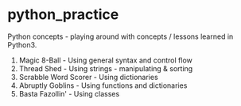 # python_practice
Python concepts - playing around with concepts / lessons learned in Python3.

1. Magic 8-Ball - Using general syntax and control flow
2. Thread Shed - Using strings - manipulating & sorting
3. Scrabble Word Scorer - Using dictionaries
4. Abruptly Goblins - Using functions and dictionaries
5. Basta Fazollin' - Using classes
